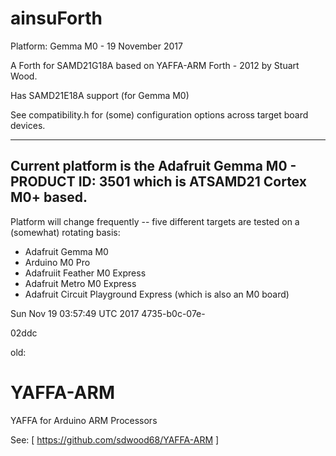 # ainsuForth

Platform: Gemma M0 - 19 November 2017

A Forth for SAMD21G18A based on YAFFA-ARM Forth - 2012 by Stuart Wood.

Has SAMD21E18A support (for Gemma M0)

See compatibility.h for (some) configuration options across
target board devices.

------------------------------------------------------------
Current platform is the Adafruit Gemma M0 - PRODUCT ID: 3501
which is ATSAMD21 Cortex M0+ based.
------------------------------------------------------------

Platform will change frequently -- five different targets are
tested on a (somewhat) rotating basis:

  * Adafruit Gemma M0
  * Arduino M0 Pro
  * Adafruiit Feather M0 Express
  * Adafruit Metro M0 Express
  * Adafruit Circuit Playground Express (which is also an M0 board)

Sun Nov 19 03:57:49 UTC 2017
   4735-b0c-07e-

02ddc

old:

# YAFFA-ARM
YAFFA for Arduino ARM Processors 

See:
 [ https://github.com/sdwood68/YAFFA-ARM ]

